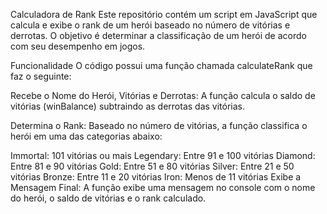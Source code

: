 Calculadora de Rank
Este repositório contém um script em JavaScript que calcula e exibe o rank de um herói baseado no número de vitórias e derrotas.
O objetivo é determinar a classificação de um herói de acordo com seu desempenho em jogos.

Funcionalidade
O código possui uma função chamada calculateRank que faz o seguinte:

Recebe o Nome do Herói, Vitórias e Derrotas: A função calcula o saldo de vitórias (winBalance) subtraindo as derrotas das vitórias.

Determina o Rank: Baseado no número de vitórias, a função classifica o herói em uma das categorias abaixo:

Immortal: 101 vitórias ou mais
Legendary: Entre 91 e 100 vitórias
Diamond: Entre 81 e 90 vitórias
Gold: Entre 51 e 80 vitórias
Silver: Entre 21 e 50 vitórias
Bronze: Entre 11 e 20 vitórias
Iron: Menos de 11 vitórias
Exibe a Mensagem Final: A função exibe uma mensagem no console com o nome do herói, o saldo de vitórias e o rank calculado.
